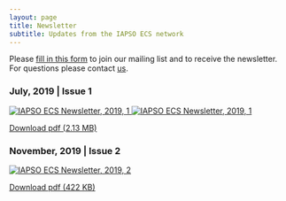```yaml
---
layout: page
title: Newsletter
subtitle: Updates from the IAPSO ECS network
---
```


<div>
    <p>Please <a href="https://docs.google.com/forms/d/e/1FAIpQLSf6P5gjh6SfeCl_UcR2UaFKwJng7H_P6Aq5Qf0jYHJm804PYA/viewform">fill in this form</a> to join our mailing list and to receive the newsletter. 
    For questions please contact <a href="mailto:newsletter@iapsoecs.org">us</a>.</p>
</div>


### July, 2019 | Issue 1

<div class="news">
  <a href="https://www.iapsoecs.org/uploads/newsletter/iapsoecs_newsletter_2019_1.pdf" target="_blank" >
  <img src="https://www.iapsoecs.org/uploads/newsletter/iapsoecs_newsletter_2019_1_thumbnail_1.jpg" alt="IAPSO ECS Newsletter, 2019, 1">
  <img src="https://www.iapsoecs.org/uploads/newsletter/iapsoecs_newsletter_2019_1_thumbnail_2.jpg" alt="IAPSO ECS Newsletter, 2019, 1">
  </a>
</div>
<div>
    <p><a title="IAPSO ECS Newsletter, 2019, 1" href="https://www.iapsoecs.org/uploads/newsletter/iapsoecs_newsletter_2019_1.pdf" target='_blank'>Download pdf (2.13 MB)</a></p>
</div>


### November, 2019 | Issue 2

<div class="news">
  <a href="https://www.iapsoecs.org/uploads/newsletter/iapsoecs_newsletter_2019_2.pdf" target="_blank">
  <img src="https://www.iapsoecs.org/uploads/newsletter/iapsoecs_newsletter_2019_2_thumbnail.jpg" alt="IAPSO ECS Newsletter, 2019, 2">
  </a>
</div>
<div>
    <p><a title="IAPSO ECS Newsletter, 2019, 2" href="https://www.iapsoecs.org/uploads/newsletter/iapsoecs_newsletter_2019_2.pdf" target='_blank'>Download pdf (422 KB)</a></p>
</div>
